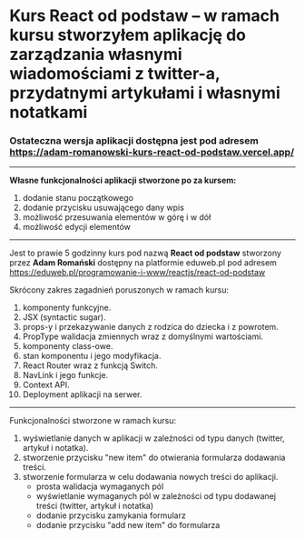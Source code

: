 # Kurs React od podstaw – w ramach kursu stworzyłem aplikację do zarządzania własnymi wiadomościami z twitter-a, przydatnymi artykułami i własnymi notatkami

### Ostateczna wersja aplikacji dostępna jest pod adresem https://adam-romanowski-kurs-react-od-podstaw.vercel.app/

***
**Własne funkcjonalności aplikacji stworzone po za kursem:**

1. dodanie stanu początkowego
2. dodanie przycisku usuwającego dany wpis
3. możliwość przesuwania elementów w górę i w dół
4. możliwość edycji elementów

***
Jest to prawie 5 godzinny kurs pod nazwą **React od podstaw** stworzony przez **Adam Romański** dostępny na platformie eduweb.pl pod adresem https://eduweb.pl/programowanie-i-www/reactjs/react-od-podstaw

Skrócony zakres zagadnień poruszonych w ramach kursu:

1. komponenty funkcyjne.
2. JSX (syntactic sugar).
3. props-y i przekazywanie danych z rodzica do dziecka i z powrotem.
4. PropType walidacja zmiennych wraz z domyślnymi wartościami.
5. komponenty class-owe.
6. stan komponentu i jego modyfikacja.
7. React Router wraz z funkcją Switch.
8. NavLink i jego funkcje.
9. Context API.
9. Deployment aplikacji na serwer.

***

Funkcjonalności stworzone w ramach kursu:
1. wyświetlanie danych w aplikacji w zależności od typu danych (twitter, artykuł i notatka).
2. stworzenie przycisku "new item" do otwierania formularza dodawania treści.
3. stworzenie formularza w celu dodawania nowych treści do aplikacji.
    * prosta walidacja wymaganych pól
    * wyświetlanie wymaganych pól w zależności od typu dodawanej treści (twitter, artykuł i notatka)
    * dodanie przycisku zamykania formularz
    * dodanie przycisku "add new item" do formularza
